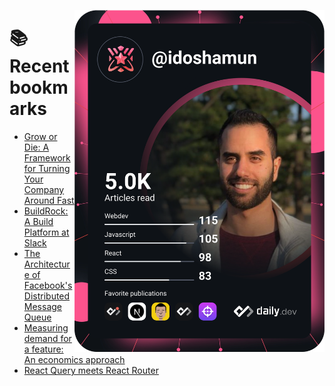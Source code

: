<a href="https://app.daily.dev/idoshamun"><img src="https://raw.githubusercontent.com/idoshamun/idoshamun/devcard/devcard.svg" align='right' width="400" alt="Ido Shamun's Dev Card"/></a>

# 📚 Recent bookmarks
<!-- BOOKMARKS:START -->
- [Grow or Die: A Framework for Turning Your Company Around Fast](https://app.daily.dev/posts/kKa3fueHs?utm_source=rss&utm_medium=bookmarks&utm_campaign=28849d86070e4c099c877ab6837c61f0)
- [BuildRock: A Build Platform at Slack](https://app.daily.dev/posts/d5gTUv4Ko?utm_source=rss&utm_medium=bookmarks&utm_campaign=28849d86070e4c099c877ab6837c61f0)
- [The Architecture of Facebook&#39;s Distributed Message Queue](https://app.daily.dev/posts/SeDBPSkZc?utm_source=rss&utm_medium=bookmarks&utm_campaign=28849d86070e4c099c877ab6837c61f0)
- [Measuring demand for a feature: An economics approach](https://app.daily.dev/posts/1nFONORnk?utm_source=rss&utm_medium=bookmarks&utm_campaign=28849d86070e4c099c877ab6837c61f0)
- [React Query meets React Router](https://app.daily.dev/posts/2T-GX1h5m?utm_source=rss&utm_medium=bookmarks&utm_campaign=28849d86070e4c099c877ab6837c61f0)
<!-- BOOKMARKS:END -->
